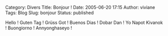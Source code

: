 Category: Divers
Title: Bonjour !
Date: 2005-06-20 17:15
Author: viviane
Tags: Blog
Slug: bonjour
Status: published

Hello !
Guten Tag !
Grüss Got !
Buenos Dias !
Dobar Dan !
Yo Napot Kivanok !
Buongiorno !
Annyonghaseyo !